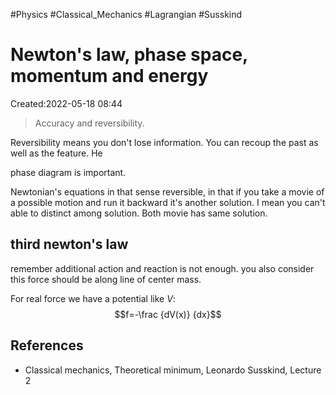 
#Physics
#Classical_Mechanics
#Lagrangian
#Susskind


# Newton's law, phase space, momentum and energy
Created:2022-05-18 08:44

>Accuracy and reversibility. 

Reversibility means you don't lose information. You can recoup the past as well as the feature. He 

phase diagram is important.


Newtonian's equations in that sense reversible, in that if you take a movie of a possible motion and run it backward it's another solution. I mean you can't able to distinct among solution. Both movie has same solution.

## third newton's law
remember additional action and reaction is not enough. you also consider this force should be along line of center mass.

For real force we have a potential like $V$:
$$f=-\frac {dV(x)} {dx}$$
## References 
- Classical mechanics, Theoretical minimum, Leonardo Susskind, Lecture 2